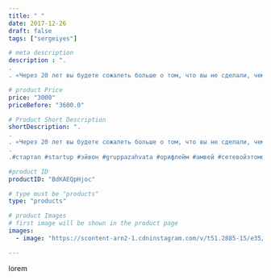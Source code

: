 ```yaml
---
title: " "
date: 2017-12-26
draft: false
tags: ["sergeiyes"]

# meta description
description : ".
.
. «Через 20 лет вы будете сожалеть больше о том, что вы не сделали, чем о том, что вы сделали. Так что оборвите канаты, поймайте попутный ветер, уплывите по"

# product Price
price: "3000"
priceBefore: "3600.0"

# Product Short Description
shortDescription: ".
.
. «Через 20 лет вы будете сожалеть больше о том, что вы не сделали, чем о том, что вы сделали. Так что оборвите канаты, поймайте попутный ветер, уплывите подальше от тихой гавани, исследуйте, мечтайте, открывайте». – Марк Твен. .
.
.#стартап #startup #эйвон #gruppazahvata #орифлейм #амвей #сетевойэтомоё #сетевой #миллионер #бизнесбезвложений #млм #легкиеденьги #сетевойэтомодно #автобонус #сетевоймаркетинг #стильжизни #типичныесетевики #пятигорск #кмв #ессентуки #бизнес #churslabs #sergeystar #GZ"

#product ID
productID: "BdKAEQpHjoc"

# type must be "products"
type: "products"

# product Images
# first image will be shown in the product page
images:
  - image: "https://scontent-arn2-1.cdninstagram.com/v/t51.2885-15/e35/26065803_1436487623116718_3634340165540904960_n.jpg?se=8&tp=1&_nc_ht=scontent-arn2-1.cdninstagram.com&_nc_cat=102&_nc_ohc=vRmxVB8MyH4AX9qc70K&ccb=7-4&oh=6bfd5028cdbd2014d587c9a2d54dbfc8&oe=60840478&_nc_sid=86f79a&ig_cache_key=MTY3ODE1NDEwMzg5NjU1NDAxMg%3D%3D.2-ccb7-4"

---
```

lorem
